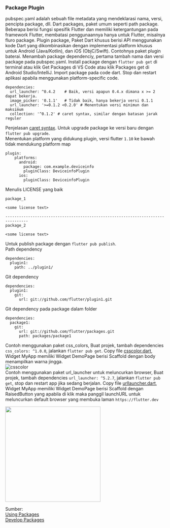### Package Plugin
pubspec.yaml adalah sebuah file metadata yang mendeklarasi nama, versi, pencipta package, dll. 
Dart packages, paket umum seperti path package. 
Beberapa berisi fungsi spesifik Flutter dan memiliki ketergantungan pada framework Flutter, membatasi penggunaannya hanya untuk Flutter, misalnya fluro package. 
Plugin package, Paket Dart khusus berisi API menggunakan kode Dart yang dikombinasikan dengan implementasi platform khusus untuk Android (Java/Kotlin), dan iOS (ObjC/Swift). Contohnya paket plugin baterai. 
Menambah package dependenciy, pertama tambah nama dan versi package pada pubspec.yaml. 
Install package dengan `flutter pub get` di terminal atau klik Get Packages di VS Code atau klik Packages get di Android Studio/IntelliJ. 
Import package pada code dart. Stop dan restart aplikasi apabila menggunakan platform-specific code. 
```
dependencies:
  url_launcher: ^0.4.2    # Baik, versi apapun 0.4.x dimana x >= 2 dapat bekerja.
  image_picker: '0.1.1'   # Tidak baik, hanya bekerja versi 0.1.1
  url_launcher: '>=0.1.2 <0.2.0' # Menentukan versi minimun dan maksimum
  collection: '^0.1.2' # caret syntax, similar dengan batasan jarak reguler
```
Penjelasan [caret syntax](https://dart.dev/tools/pub/dependencies#caret-syntax). Untuk upgrade package ke versi baru dengan `flutter pub upgrade`.\
Menentukan platform yang didukung plugin, versi flutter `1.10` ke bawah tidak mendukung platform map
```
plugin:
    platforms: 
      android: 
        package: com.example.deviceinfo
        pluginClass: DeviceinfoPlugin
      ios: 
        pluginClass: DeviceinfoPlugin
```
Menulis LICENSE yang baik
```
package_1

<some license text>

--------------------------------------------------------------------------------
package_2

<some license text>
```
Untuk publish package dengan `flutter pub publish`.\
Path dependency
```
dependencies:
  plugin1:
    path: ../plugin1/
```
Git dependency
```
dependencies:
  plugin1:
    git:
      url: git://github.com/flutter/plugin1.git
```
Git dependency pada package dalam folder
```
dependencies:
  package1:
    git:
      url: git://github.com/flutter/packages.git
      path: packages/package1
```
Contoh menggunakan paket css_colors,
Buat projek, tambah dependencies `css_colors: ^1.0.0`, jalankan `flutter pub get`. 
Copy file [csscolor.dart](https://github.com/Fourthten/praxis-academy/blob/master/novice/04-02/latihan/csscolor.dart), 
Widget MyApp memiliki Widget DemoPage berisi Scaffold dengan body menampilkan warna jingga.\
![csscolor](https://github.com/Fourthten/praxis-academy/blob/master/novice/04-02/latihan/images/csscolor.PNG)\
Contoh menggunakan paket url_launcher untuk meluncurkan browser, 
Buat projek, tambah dependencies `url_launcher: ^5.2.7`, jalankan `flutter pub get`, stop dan restart app jika sedang berjalan. 
Copy file [urllauncher.dart](https://github.com/Fourthten/praxis-academy/blob/master/novice/04-02/latihan/urllauncher.dart), 
Widget MyApp memiliki Widget DemoPage berisi Scaffold dengan RaisedButton yang apabila di klik maka panggil launchURL untuk meluncurkan default browser yang membuka laman `https://flutter.dev` 

<img src="https://github.com/Fourthten/praxis-academy/blob/master/novice/04-02/latihan/record/urllauncher.gif" width="300">

Sumber:\
[Using Packages](https://flutter.dev/docs/development/packages-and-plugins/using-packages)\
[Develop Packages](https://flutter.dev/docs/development/packages-and-plugins/developing-packages)